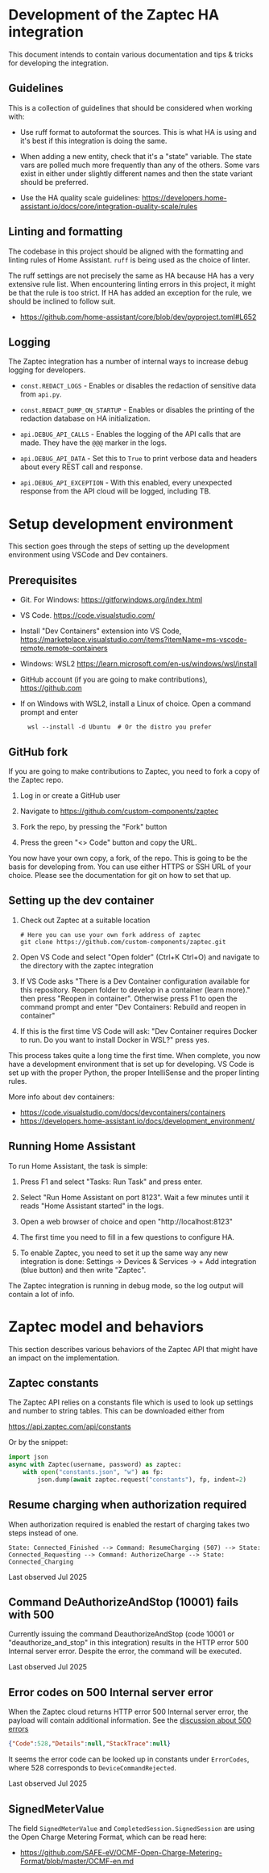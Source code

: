 # Development of the Zaptec HA integration

This document intends to contain various documentation and tips & tricks for
developing the integration.

## Guidelines

This is a collection of guidelines that should be considered when working with:

- Use ruff format to autoformat the sources. This is what HA is using and it's
  best if this integration is doing the same.

- When adding a new entity, check that it's a "state" variable. The state vars
  are polled much more frequently than any of the others. Some vars exist in either
  under slightly different names and then the state variant should be preferred.

- Use the HA quality scale guidelines:
  https://developers.home-assistant.io/docs/core/integration-quality-scale/rules

## Linting and formatting

The codebase in this project should be aligned with the formatting and linting
rules of Home Assistant. `ruff` is being used as the choice of linter.

The ruff settings are not precisely the same as HA because HA has a very
extensive rule list. When encountering linting errors in this project, it might
be that the rule is too strict. If HA has added an exception for the rule, we
should be inclined to follow suit.

- https://github.com/home-assistant/core/blob/dev/pyproject.toml#L652

## Logging

The Zaptec integration has a number of internal ways to increase debug logging
for developers.

* `const.REDACT_LOGS` - Enables or disables the redaction of sensitive data
  from `api.py`.

* `const.REDACT_DUMP_ON_STARTUP` - Enables or disables the printing of the
  redaction database on HA initialization.

* `api.DEBUG_API_CALLS` - Enables the logging of the API calls that are made.
  They have the `@@@` marker in the logs.

* `api.DEBUG_API_DATA` - Set this to `True` to print verbose data and headers
  about every REST call and response.

* `api.DEBUG_API_EXCEPTION` - With this enabled, every unexpected response
  from the API cloud will be logged, including TB.

# Setup development environment

This section goes through the steps of setting up the development environment
using VSCode and Dev containers.

## Prerequisites

- Git. For Windows: https://gitforwindows.org/index.html

- VS Code. https://code.visualstudio.com/

- Install "Dev Containers" extension into VS Code,
  https://marketplace.visualstudio.com/items?itemName=ms-vscode-remote.remote-containers

- Windows: WSL2 https://learn.microsoft.com/en-us/windows/wsl/install

- GitHub account (if you are going to make contributions), https://github.com

- If on Windows with WSL2, install a Linux of choice. Open a command prompt
  and enter

        wsl --install -d Ubuntu  # Or the distro you prefer

## GitHub fork

If you are going to make contributions to Zaptec, you need to fork a copy
of the Zaptec repo.

1. Log in or create a GitHub user

2. Navigate to https://github.com/custom-components/zaptec

3. Fork the repo, by pressing the "Fork" button

4. Press the green "<> Code" button and copy the URL.

You now have your own copy, a fork, of the repo. This is going to be the basis
for developing from. You can use either HTTPS or SSH URL of your choice. Please
see the documentation for git on how to set that up.

## Setting up the dev container

1. Check out Zaptec at a suitable location

       # Here you can use your own fork address of zaptec
       git clone https://github.com/custom-components/zaptec.git

2. Open VS Code and select "Open folder" (Ctrl+K Ctrl+O) and navigate to the
   directory with the zaptec integration

3. If VS Code asks "There is a Dev Container configuration available for this
   repository. Reopen folder to develop in a container (learn more)." then
   press "Reopen in container". Otherwise press F1 to open the command prompt
   and enter "Dev Containers: Rebuild and reopen in container"

4. If this is the first time VS Code will ask: "Dev Container requires Docker to
   run. Do you want to install Docker in WSL?" press yes.

This process takes quite a long time the first time. When complete, you now
have a development environment that is set up for developing. VS Code is set up
with the proper Python, the proper IntelliSense and the proper linting rules.

More info about dev containers:

- https://code.visualstudio.com/docs/devcontainers/containers
- https://developers.home-assistant.io/docs/development_environment/

## Running Home Assistant

To run Home Assistant, the task is simple:

1. Press F1 and select "Tasks: Run Task" and press enter.

2. Select "Run Home Assistant on port 8123". Wait a few minutes until it
   reads "Home Assistant started" in the logs.

3. Open a web browser of choice and open "http://localhost:8123"

4. The first time you need to fill in a few questions to configure HA.

5. To enable Zaptec, you need to set it up the same way any new integration is
   done: Settings -> Devices & Services -> + Add integration (blue button) and
   then write "Zaptec".

The Zaptec integration is running in debug mode, so the log output will
contain a lot of info.

# Zaptec model and behaviors

This section describes various behaviors of the Zaptec API that might have an
impact on the implementation.

## Zaptec constants

The Zaptec API relies on a constants file which is used to look up settings
and number to string tables. This can be downloaded either from

https://api.zaptec.com/api/constants

Or by the snippet:

```py
import json
async with Zaptec(username, password) as zaptec:
    with open("constants.json", "w") as fp:
        json.dump(await zaptec.request("constants"), fp, indent=2)
```

## Resume charging when authorization required

When authorization required is enabled the restart of charging takes two steps
instead of one.

`State: Connected_Finished --> Command: ResumeCharging (507) --> State:
Connected_Requesting --> Command: AuthorizeCharge --> State: Connected_Charging`

Last observed Jul 2025

## Command DeAuthorizeAndStop (10001) fails with 500

Currently issuing the command DeauthorizeAndStop (code 10001 or
"deauthorize_and_stop" in this integration) results in the HTTP error 500
Internal server error. Despite the error, the command will be executed.

Last observed Jul 2025

## Error codes on 500 Internal server error

When the Zaptec cloud returns HTTP error 500 Internal server error, the payload
will contain additional information. See the [discussion about 500 errors](
https://github.com/custom-components/zaptec/issues/176#issuecomment-3104485671)

```json
{"Code":528,"Details":null,"StackTrace":null}
```

It seems the error code can be looked up in constants under `ErrorCodes`, where
528 corresponds to `DeviceCommandRejected`.

Last observed Jul 2025

## SignedMeterValue

The field `SignedMeterValue` and `CompletedSession.SignedSession` are using the
Open Charge Metering Format, which can be read here:

* https://github.com/SAFE-eV/OCMF-Open-Charge-Metering-Format/blob/master/OCMF-en.md

